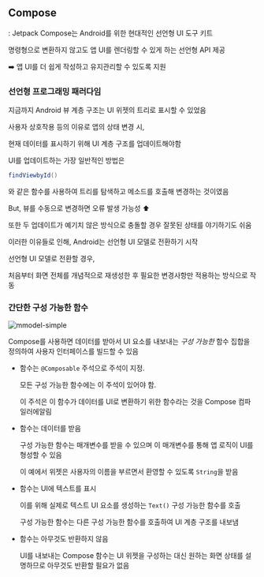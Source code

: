 ## Compose

: Jetpack Compose는 Android를 위한 현대적인 선언형 UI 도구 키트

명령형으로 변환하지 않고도 앱 UI를 렌더링할 수 있게 하는 선언형 API 제공

 ➡️ 앱 UI를 더 쉽게 작성하고 유지관리할 수 있도록 지원

### 선언형 프로그래밍 패러다임

지금까지 Android 뷰 계층 구조는 UI 위젯의 트리로 표시할 수 있었음

사용자 상호작용 등의 이유로 앱의 상태 변경 시,

현재 데이터를 표시하기 위해 UI 계층 구조를 업데이트해야함

UI를 업데이트하는 가장 일반적인 방법은 

```java
findViewbyId()
```

와 같은 함수를 사용하여 트리를 탐색하고 메소드를 호출해 변경하는 것이였음

But, 뷰를 수동으로 변경하면 오류 발생 가능성 ⬆️

또한 두 업데이트가 예기치 않은 방식으로 충돌할 경우 잘못된 상태를 야기하기도 쉬움



이러한 이유들로 인해, Android는 선언형 UI 모델로 전환하기 시작

선언형 UI 모델로 전환할 경우,

처음부터 화면 전체를 개념적으로 재생성한 후 필요한 변경사항만 적용하는 방식으로 작동

### 간단한 구성 가능한 함수

![mmodel-simple](https://developer.android.com/static/images/jetpack/compose/mmodel-simple.png?hl=ko)

Compose를 사용하면 데이터를 받아서 UI 요소를 내보내는 *구성 가능한* 함수 집합을 정의하여 사용자 인터페이스를 빌드할 수 있음

- 함수는 `@Composable` 주석으로 주석이 지정. 

  모든 구성 가능한 함수에는 이 주석이 있어야 함. 

  이 주석은 이 함수가 데이터를 UI로 변환하기 위한 함수라는 것을 Compose 컴파일러에알림

- 함수는 데이터를 받음 

  구성 가능한 함수는 매개변수를 받을 수 있으며 이 매개변수를 통해 앱 로직이 UI를 형성할 수 있음

  이 예에서 위젯은 사용자의 이름을 부르면서 환영할 수 있도록 `String`을 받음

- 함수는 UI에 텍스트를 표시 

  이를 위해 실제로 텍스트 UI 요소를 생성하는 `Text()` 구성 가능한 함수를 호출

  구성 가능한 함수는 다른 구성 가능한 함수를 호출하여 UI 계층 구조를 내보냄

- 함수는 아무것도 반환하지 않음 

  UI를 내보내는 Compose 함수는 UI 위젯을 구성하는 대신 원하는 화면 상태를 설명하므로 아무것도 반환할 필요가 없음
